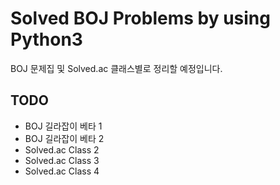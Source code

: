 # Solved BOJ Problems by using Python3

BOJ 문제집 및 Solved.ac 클래스별로 정리할 예정입니다.

## TODO
* BOJ 길라잡이 베타 1
* BOJ 길라잡이 베타 2
* Solved.ac Class 2
* Solved.ac Class 3
* Solved.ac Class 4
